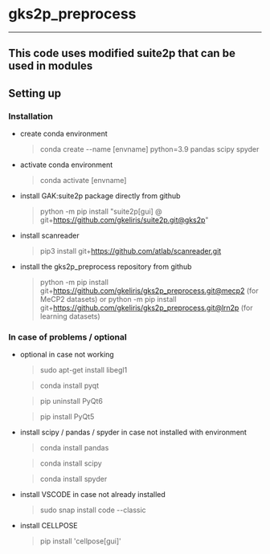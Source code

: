 # gks2p_preprocess
---
This code uses modified suite2p that can be used in modules
---
## Setting up
### Installation
- create conda environment
    > conda create --name [envname] python=3.9 pandas scipy spyder
- activate conda environment
    > conda activate [envname]
- install GAK:suite2p package directly from github
    > python -m pip install "suite2p[gui] @ git+https://github.com/gkeliris/suite2p.git@gks2p"
- install scanreader
    > pip3 install git+https://github.com/atlab/scanreader.git    
- install the gks2p_preprocess repository from github
    > python -m pip install git+https://github.com/gkeliris/gks2p_preprocess.git@mecp2   (for MeCP2 datasets)
    > or
    > python -m pip install git+https://github.com/gkeliris/gks2p_preprocess.git@lrn2p   (for learning datasets)

### In case of problems / optional 
- optional in case not working
    > sudo apt-get install libegl1

    > conda install pyqt

    > pip uninstall PyQt6

    > pip install PyQt5
    
- install scipy / pandas / spyder in case not installed with environment
    > conda install pandas

    > conda install scipy

    > conda install spyder
- install VSCODE in case not already installed
    > sudo snap install code --classic

- install CELLPOSE
    > pip install 'cellpose[gui]'


    

